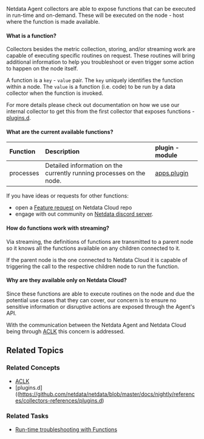 <!--
title: "Netdata Functions"
sidebar_label: "Netdata Functions"
custom_edit_url: "https://github.com/netdata/netdata/blob/master/docs/cloud/netdata-functions.md"
sidebar_position: "2800"
learn_status: "Published"
learn_topic_type: "Concepts"
learn_rel_path: "Concepts"
learn_docs_purpose: "Present the Netdata Functions what these are and why they should be used."
-->

Netdata Agent collectors are able to expose functions that can be executed in run-time and on-demand. These will be
executed on the node - host where the function is made
available.

#### What is a function?

Collectors besides the metric collection, storing, and/or streaming work are capable of executing specific routines on
request. These routines will bring additional information
to help you troubleshoot or even trigger some action to happen on the node itself.

A function is a  `key`  -  `value`  pair. The  `key`  uniquely identifies the function within a node. The  `value`  is a
function (i.e. code) to be run by a data collector when
the function is invoked.

For more details please check out documentation on how we use our internal collector to get this from the first collector that exposes
functions - [plugins.d](https://github.com/netdata/netdata/tree/master/collectors/plugins.d#function).

#### What are the current available functions?

| Function | Description | plugin - module |
| :-- | :-- | :-- |
| processes | Detailed information on the currently running processes on the node. | [apps.plugin](https://github.com/netdata/netdata/blob/master/collectors/apps.plugin/README.md) |

If you have ideas or requests for other functions:
* open a [Feature request](https://github.com/netdata/netdata-cloud/issues/new?assignees=&labels=feature+request%2Cneeds+triage&template=FEAT_REQUEST.yml&title=%5BFeat%5D%3A+) on Netdata Cloud repo
* engage with out community on [Netdata discord server](https://discord.com/invite/mPZ6WZKKG2).
#### How do functions work with streaming?

Via streaming, the definitions of functions are transmitted to a parent node so it knows all the functions available on
any children connected to it.

If the parent node is the one connected to Netdata Cloud it is capable of triggering the call to the respective children
node to run the function.

#### Why are they available only on Netdata Cloud?

Since these functions are able to execute routines on the node and due the potential use cases that they can cover, our
concern is to ensure no sensitive
information or disruptive actions are exposed through the Agent's API.

With the communication between the Netdata Agent and Netdata Cloud being
through [ACLK](https://github.com/netdata/netdata/blob/master/docs/nightly/setup/agent-cloud-link-aclk) this
concern is addressed.

## Related Topics

### **Related Concepts**

- [ACLK](https://github.com/netdata/netdata/blob/master/docs/nightly/setup/agent-cloud-link-aclk)
- [plugins.d]((https://github.com/netdata/netdata/blob/master/docs/nightly/references/collectors-references/plugins.d)

### Related Tasks

- [Run-time troubleshooting with Functions](https://github.com/netdata/netdata/blob/master/docs/nightly/operations/run-time-troubleshooting-with-functions)
